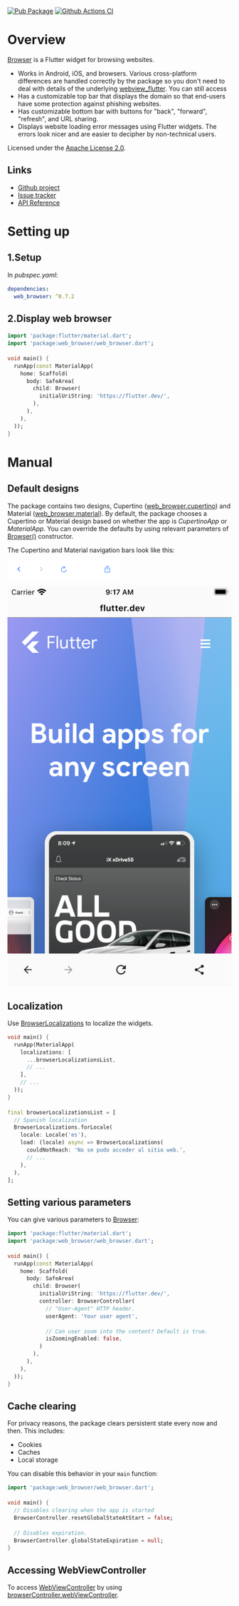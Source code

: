 [![Pub Package](https://img.shields.io/pub/v/web_browser.svg)](https://pub.dartlang.org/packages/web_browser)
[![Github Actions CI](https://github.com/dint-dev/web_browser/workflows/Dart%20CI/badge.svg)](https://github.com/dint-dev/web_browser/actions?query=workflow%3A%22Dart+CI%22)

# Overview
[Browser](https://pub.dev/documentation/web_browser/latest/web_browser/Browser-class.html) is
a Flutter widget for browsing websites.
* Works in Android, iOS, and browsers. Various cross-platform differences are handled correctly by
  the package so you don't need to deal with details of the underlying
  [webview_flutter](https://pub.dev/packages/webview_flutter). You can still access 
* Has a customizable top bar that displays the domain so that end-users have some protection against
  phishing websites.
* Has customizable bottom bar with buttons for "back", "forward", "refresh", and URL sharing.
* Displays website loading error messages using Flutter widgets. The errors look nicer and are
  easier to decipher by non-technical users.

Licensed under the [Apache License 2.0](LICENSE).

## Links
* [Github project](https://github.com/dint-dev/web_browser)
* [Issue tracker](https://github.com/dint-dev/web_browser/issues)
* [API Reference](https://pub.dev/documentation/web_browser/latest/index.html)

# Setting up
## 1.Setup
In _pubspec.yaml_:
```yaml
dependencies:
  web_browser: ^0.7.2
```

## 2.Display web browser
```dart
import 'package:flutter/material.dart';
import 'package:web_browser/web_browser.dart';

void main() {
  runApp(const MaterialApp(
    home: Scaffold(
      body: SafeArea(
        child: Browser(
          initialUriString: 'https://flutter.dev/',
        ),
      ),
    ),
  ));
}
```

# Manual
## Default designs
The package contains two designs, Cupertino ([web_browser.cupertino](https://pub.dev/documentation/web_browser/latest/web_browser.cupertino/web_browser.cupertino-library.html))
and Material ([web_browser.material](https://pub.dev/documentation/web_browser/latest/web_browser.cupertino/web_browser.material-library.html)).
By default, the package chooses a Cupertino or Material design based on whether the app is _CupertinoApp_ or _MaterialApp_.
You can override the defaults by using relevant parameters of
[Browser()](https://pub.dev/documentation/web_browser/latest/web_browser/Browser/Browser.html)
constructor.

The Cupertino and Material navigation bars look like this:

![](screenshots/cupertino.png)

![](screenshots/material.png)

## Localization
Use [BrowserLocalizations](https://pub.dev/documentation/web_browser/latest/web_browser/BrowserLocalizations-class.html)
to localize the widgets.

```dart
void main() {
  runApp(MaterialApp(
    localizations: [
      ...browserLocalizationsList,
      // ...
    ],
    // ...
  ));
}

final browserLocalizationsList = [
  // Spanish localization
  BrowserLocalizations.forLocale(
    locale: Locale('es'),
    load: (locale) async => BrowserLocalizations(
      couldNotReach: 'No se pudo acceder al sitio web.',
      // ...
    ),
  ),
];
```

## Setting various parameters
You can give various parameters to [Browser](https://pub.dev/documentation/web_browser/latest/web_browser/Browser-class.html):
```dart
import 'package:flutter/material.dart';
import 'package:web_browser/web_browser.dart';

void main() {
  runApp(const MaterialApp(
    home: Scaffold(
      body: SafeArea(
        child: Browser(
          initialUriString: 'https://flutter.dev/',
          controller: BrowserController(
            // "User-Agent" HTTP header.
            userAgent: 'Your user agent',
            
            // Can user zoom into the content? Default is true.
            isZoomingEnabled: false,
          )
        ),
      ),
    ),
  ));
}
```

## Cache clearing
For privacy reasons, the package clears persistent state every now and then. This includes:
  * Cookies
  * Caches
  * Local storage

You can disable this behavior in your `main` function:
```dart
import 'package:web_browser/web_browser.dart';

void main() {
  // Disables clearing when the app is started
  BrowserController.resetGlobalStateAtStart = false;
  
  // Disables expiration.
  BrowserController.globalStateExpiration = null;
}
```

## Accessing WebViewController
To access [WebViewController](https://pub.dev/documentation/webview_flutter/latest/webview_flutter/WebViewController-class.html)
by using [browserController.webViewController](https://pub.dev/documentation/web_browser/latest/web_browser/BrowserController/webViewController.html).